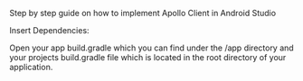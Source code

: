 Step by step guide on how to implement Apollo Client in Android Studio

Insert Dependencies:

Open your app build.gradle which you can find under the /app directory and your projects build.gradle file which is located
in the root directory of your application.

